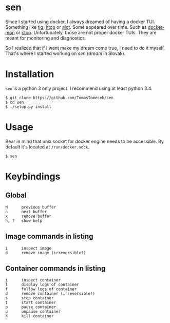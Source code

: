 # sen

Since I started using docker, I always dreamed of having a docker TUI. Something like [tig](https://github.com/jonas/tig), [htop](http://hisham.hm/htop/) or [alot](https://github.com/pazz/alot). Some appeared over time. Such as [docker-mon](https://github.com/icecrime/docker-mon) or [ctop](https://github.com/yadutaf/ctop). Unfortunately, those are not proper docker TUIs. They are meant for monitoring and diagnostics.

So I realized that if I want make my dream come true, I need to do it myself. That's where I started working on *sen* (*dream* in Slovak).

# Installation

`sen` is a python 3 only project. I recommend using at least python 3.4.

```
$ git clone https://github.com/TomasTomecek/sen
$ cd sen
$ ./setup.py install
```

# Usage

Bear in mind that unix socket for docker engine needs to be accessible. By default it's located at `/run/docker.sock`.

```
$ sen
```

# Keybindings

## Global

```
N      previous buffer
n      next buffer
x      remove buffer
h, ?   show help
```

## Image commands in listing

```
i      inspect image
d      remove image (irreversible!)
```

## Container commands in listing

```
i      inspect container
l      display logs of container
f      follow logs of container
d      remove container (irreversible!)
s      stop container
t      start container
p      pause container
u      unpause container
X      kill container
```
